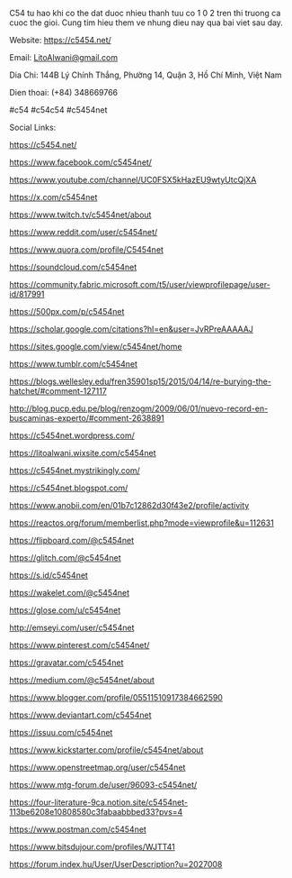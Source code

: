 C54 tu hao khi co the dat duoc nhieu thanh tuu co 1 0 2 tren thi truong ca cuoc the gioi. Cung tim hieu them ve nhung dieu nay qua bai viet sau day.

Website: https://c5454.net/

Email: LitoAlwani@gmail.com

Dia Chi: 144B Lý Chính Thắng, Phường 14, Quận 3, Hồ Chí Minh, Việt Nam

Dien thoai: (+84) 348669766

#c54 #c54c54 #c5454net




Social Links:

https://c5454.net/

https://www.facebook.com/c5454net/

https://www.youtube.com/channel/UC0FSX5kHazEU9wtyUtcQjXA

https://x.com/c5454net

https://www.twitch.tv/c5454net/about

https://www.reddit.com/user/c5454net/

https://www.quora.com/profile/C5454net

https://soundcloud.com/c5454net

https://community.fabric.microsoft.com/t5/user/viewprofilepage/user-id/817991

https://500px.com/p/c5454net

https://scholar.google.com/citations?hl=en&user=JvRPreAAAAAJ

https://sites.google.com/view/c5454net/home

https://www.tumblr.com/c5454net

https://blogs.wellesley.edu/fren35901sp15/2015/04/14/re-burying-the-hatchet/#comment-127117

http://blog.pucp.edu.pe/blog/renzogm/2009/06/01/nuevo-record-en-buscaminas-experto/#comment-2638891

https://c5454net.wordpress.com/

https://litoalwani.wixsite.com/c5454net

https://c5454net.mystrikingly.com/

https://c5454net.blogspot.com/

https://www.anobii.com/en/01b7c12862d30f43e2/profile/activity

https://reactos.org/forum/memberlist.php?mode=viewprofile&u=112631

https://flipboard.com/@c5454net

https://glitch.com/@c5454net

https://s.id/c5454net

https://wakelet.com/@c5454net

https://glose.com/u/c5454net

http://emseyi.com/user/c5454net

https://www.pinterest.com/c5454net/

https://gravatar.com/c5454net

https://medium.com/@c5454net/about

https://www.blogger.com/profile/05511510917384662590

https://www.deviantart.com/c5454net

https://issuu.com/c5454net

https://www.kickstarter.com/profile/c5454net/about

https://www.openstreetmap.org/user/c5454net

https://www.mtg-forum.de/user/96093-c5454net/

https://four-literature-9ca.notion.site/c5454net-113be6208e10808580c3fabaabbbed33?pvs=4

https://www.postman.com/c5454net

https://www.bitsdujour.com/profiles/WJTT41

https://forum.index.hu/User/UserDescription?u=2027008